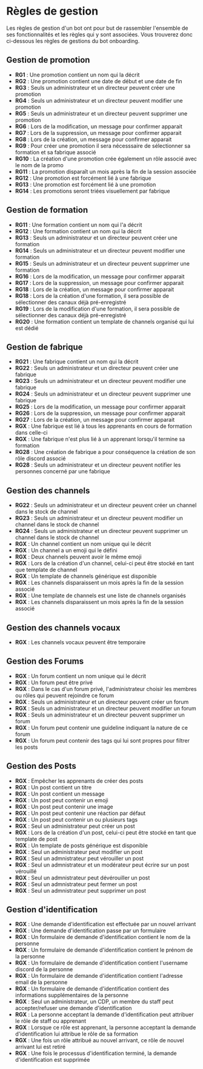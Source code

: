 # Règles de gestion

Les règles de gestion d'un bot ont pour but de rassembler l'ensemble de ses fonctionnalités et les règles qui y sont associées. Vous trouverez donc ci-dessous les règles de gestions du bot onboarding.

## Gestion de promotion
- **RG1** : Une promotion contient un nom qui la décrit 
- **RG2** : Une promotion contient une date de début et une date de fin
- **RG3** : Seuls un administrateur et un directeur peuvent créer une promotion
- **RG4** : Seuls un administrateur et un directeur peuvent modifier une promotion 
- **RG5** : Seuls un administrateur et un directeur peuvent supprimer une promotion 
- **RG6** : Lors de la modification, un message pour confirmer apparait
- **RG7** : Lors de la suppression, un message pour confirmer apparait
- **RG8** : Lors de la création, un message pour confirmer apparait
- **RG9** : Pour créer une promotion il sera nécesssaire de sélectionner sa formation et sa fabrique associé
- **RG10** : La création d'une promotion crée également un rôle associé avec le nom de la promo
- **RG11** : La promotion disparaît un mois après la fin de la session associée
- **RG12** : Une promotion est forcément lié à une fabrique
- **RG13** : Une promotion est forcément lié à une promotion
- **RG14** : Les promotions seront triées visuellement par fabrique

## Gestion de formation
- **RG11** : Une formation contient un nom qui l'a décrit
- **RG12** : Une formation contient un nom qui la décrit 
- **RG13** : Seuls un administrateur et un directeur peuvent créer une formation
- **RG14** : Seuls un administrateur et un directeur peuvent modifier une formation 
- **RG15** : Seuls un administrateur et un directeur peuvent supprimer une formation 
- **RG16** : Lors de la modification, un message pour confirmer apparait
- **RG17** : Lors de la suppression, un message pour confirmer apparait
- **RG18** : Lors de la création, un message pour confirmer apparait
- **RG18** : Lors de la création d'une formation, il sera possible de sélectionner des canaux déjà pré-enregistré
- **RG19** : Lors de la modification d'une formation, il sera possible de sélectionner des canaux déjà pré-enregistré
- **RG20** : Une formation contient un template de channels organisé qui lui est dédié

## Gestion de fabrique
- **RG21** : Une fabrique contient un nom qui la décrit 
- **RG22** : Seuls un administrateur et un directeur peuvent créer une fabrique
- **RG23** : Seuls un administrateur et un directeur peuvent modifier une fabrique
- **RG24** : Seuls un administrateur et un directeur peuvent supprimer une fabrique
- **RG25** : Lors de la modification, un message pour confirmer apparait
- **RG26** : Lors de la suppression, un message pour confirmer apparait
- **RG27** : Lors de la création, un message pour confirmer apparait
- **RGX** : Une fabrique est lié à tous les apprenants en cours de formation dans celle-ci
- **RGX** : Une fabrique n'est plus lié à un apprenant lorsqu'il termine sa formation
- **RG28** : Une création de fabrique a pour conséquence la création de son rôle discord associé
- **RG28** : Seuls un administrateur et un directeur peuvent notifier les personnes concerné par une fabrique 

## Gestion des channels
- **RG22** : Seuls un administrateur et un directeur peuvent créer un channel dans le stock de channel
- **RG23** : Seuls un administrateur et un directeur peuvent modifier un channel dans le stock de channel
- **RG24** : Seuls un administrateur et un directeur peuvent supprimer un channel dans le stock de channel
- **RGX** : Un channel contient un nom unique qui le décrit 
- **RGX** : Un channel a un emoji qui le défini
- **RGX** : Deux channels peuvent avoir le même emoji
- **RGX** : Lors de la création d'un channel, celui-ci peut être stocké en tant que template de channel
- **RGX** : Un template de channels générique est disponible
- **RGX** : Les channels disparaissent un mois après la fin de la session associé
- **RGX** : Une template de channels est une liste de channels organisés
- **RGX** : Les channels disparaissent un mois après la fin de la session associé

## Gestion des channels vocaux
- **RGX** : Les channels vocaux peuvent être temporaire

## Gestion des Forums
- **RGX** : Un forum contient un nom unique qui le décrit
- **RGX** : Un forum peut être privé
- **RGX** : Dans le cas d'un forum privé, l'administrateur choisir les membres ou rôles qui peuvent rejoindre ce forum
- **RGX** : Seuls un administrateur et un directeur peuvent créer un forum
- **RGX** : Seuls un administrateur et un directeur peuvent modifier un forum
- **RGX** : Seuls un administrateur et un directeur peuvent supprimer un forum
- **RGX** : Un forum peut contenir une guideline indiquant la nature de ce forum
- **RGX** : Un forum peut contenir des tags qui lui sont propres pour filtrer les posts

## Gestion des Posts
- **RGX** : Empêcher les apprenants de créer des posts
- **RGX** : Un post contient un titre
- **RGX** : Un post contient un message
- **RGX** : Un post peut contenir un emoji
- **RGX** : Un post peut contenir une image
- **RGX** : Un post peut contenir une réaction par défaut
- **RGX** : Un post peut contenir un ou plusieurs tags
- **RGX** : Seul un administrateur peut créer un post
- **RGX** : Lors de la création d'un post, celui-ci peut être stocké en tant que template de post
- **RGX** :  Un template de posts générique est disponible
- **RGX** : Seul un administrateur peut modifier un post
- **RGX** : Seul un admnistrateur peut vérouiller un post
- **RGX** : Seul un admnistrateur et un modérateur peut écrire sur un post vérouillé
- **RGX** : Seul un admnistrateur peut dévérouiller un post
- **RGX** : Seul un admnistrateur peut fermer un post
- **RGX** : Seul un admnistrateur peut supprimer un post

## Gestion d'identification
- **RGX** : Une demande d'identification est effectuée par un nouvel arrivant
- **RGX** : Une demande d'identification passe par un formulaire
- **RGX** : Un formulaire de demande d'identification contient le nom de la personne
- **RGX** : Un formulaire de demande d'identification contient le prénom de la personne
- **RGX** : Un formulaire de demande d'identification contient l'username discord de la personne
- **RGX** : Un formulaire de demande d'identification contient l'adresse email de la personne
- **RGX** : Un formulaire de demande d'identification contient des informations supplémentaires de la personne
- **RGX** : Seul un administrateur, un CDP, un membre du staff peut accepter/refuser une demande d'identification
- **RGX** : La personne acceptant la demande d'identification peut attribuer le rôle de staff ou apprenant
- **RGX** : Lorsque ce rôle est apprenant, la personne acceptant la demande d'identification lui attribue le rôle de sa formation
- **RGX** : Une fois un rôle attribué au nouvel arrivant, ce rôle de nouvel arrivant lui est retiré
- **RGX** : Une fois le processus d'identification terminé, la demande d'identification est supprimée